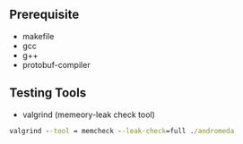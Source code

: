 ## Prerequisite
* makefile
* gcc
* g++
* protobuf-compiler

## Testing Tools
* valgrind (memeory-leak check tool)
``` cmd
valgrind --tool = memcheck --leak-check=full ./andromeda
```